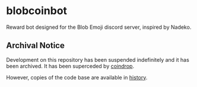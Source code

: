 # blobcoinbot

Reward bot designed for the Blob Emoji discord server, inspired by Nadeko.

## Archival Notice

Development on this repository has been suspended indefinitely and it has been archived. It has been superceded by [coindrop][1].

However, copies of the code base are available in [history][2].

[1]: https://github.com/BlobEmoji/coindrop
[2]: https://github.com/BlobEmoji/blobcoinbot/commits/master